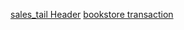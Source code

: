 [sales_tail Header](https://github.com/tsubaki-san/Cpp-primer/blob/master/class/sales_data.h)
[bookstore transaction](https://github.com/tsubaki-san/Cpp-primer/blob/master/class/bookstore%20transaction.cpp)
